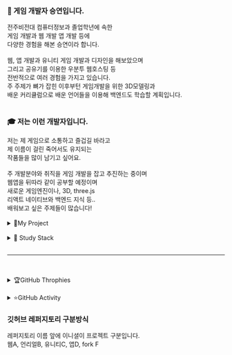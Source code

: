 <body>
<div>
<h3>👋 게임 개발자 승연입니다.</h3>
전주비전대 컴퓨터정보과 졸업학년에 속한<br>
게임 개발과 웹 개발 앱 개발 등에<br>
다양한 경험을 해본 승연이라 합니다.<br>
<br>
웹, 앱 개발과 유니티 게임 개발과 디자인을 해보았으며<br>
그리고 공유기를 이용한 우분투 웹호스팅 등<br>
전반적으로 여러 경험을 가지고 있습니다.<br>
주 주제가 뼈가 잡힌 이후부턴 게임개발을 위한 3D모델링과<br>
배운 커리큘럼으로 배운 언어들을 이용해 백엔드도 학습할 계획입니다.<br>
<br> 
<h3>🎓 저는 이런 개발자입니다.</h3>
저는 제 게임으로 소통하고 즐겁길 바라고<br>
제 이름이 걸린 죽어서도 유지되는<br>
작품들을 많이 남기고 싶어요.<br>
<br>
주 개발분야와 취직을 게임 개발을 잡고 추진하는 중이며<br>
웹앱을 뒤따라 같이 공부할 예정이며<br>
새로운 게임엔진이나, 3D, three.js<br> 
리액트 네이티브와 백엔드 지식 등..<br>
배워보고 싶은 주제들이 많습니다!<br>
<br>
<details>
  <summary>📌My Project</summary>
  
  - [포트폴리오 사이트](https://mini-blog-swart-nine.vercel.app/)

</details>
<br>
<details>
  <summary>🌈 Study Stack</summary>
<img src="https://img.shields.io/badge/C%23-462679?style=flat-square&logo=.NET&logoColor=white">
<img src="https://img.shields.io/badge/C-DBA901?style=flat-square&logo=C&logoColor=white">
<img src="https://img.shields.io/badge/HTML-E34F26?style=flat-square&logo=html5&logoColor=white">
<img src="https://img.shields.io/badge/CSS-1572B6?style=flat-square&logo=css3&logoColor=white">
<img src="https://img.shields.io/badge/React-50bcdf?style=flat-square&logo=react&logoColor=white"/>
<br> 
<img src="https://img.shields.io/badge/Java-e16500?style=flat-square&logo=eclipseide&logoColor=white"/>
<img src="https://img.shields.io/badge/Python-106393?style=flat-square&logo=Python&logoColor=white"/>
<img src="https://img.shields.io/badge/Linux-292929?style=flat-square&logo=Linux&logoColor=white">
<img src="https://img.shields.io/badge/Ubuntu-E95420?style=flat-square&logo=Ubuntu&logoColor=white">
</details>
<br>
<hr>
<br>
<div align="center">



<!--  
코테 준비할 때 백준 코테 등급도 ㄱㄱ 
[![Solved.ac Profile](http://mazassumnida.wtf/api/v2/generate_badge?boj=백준아이디)](https://solved.ac/백준아이디/)
-->

</div>

<!--
<div align="center"></div>
-->

<br>
<details>
  <summary>🏆GitHub Throphies</summary>

  [![trophy](https://github-profile-trophy.vercel.app/?username=SeungYeon04&theme=flat&column=5)](https://github.com/dkssud8150/)

</details>
<br>

<details>
  <summary>⭐GitHub Activity</summary>
  
  <a href="https://www.gitanimals.org/en_US?utm_medium=image&utm_source=SeungYeon04&utm_content=farm">
  <img
    src="https://render.gitanimals.org/farms/SeungYeon04"
    style="width: 400px;" />
  </a>
</details>

<h3>깃허브 레퍼지토리 구분방식</h3>
레퍼지토리 이름 앞에 이니셜이 프로젝트 구분입니다.<br>
웹A, 언리얼B, 유니티C, 앱D, fork F<br>
</body>



<!-- 
포크한 거 

<details open>
  <summary>🌐Socials</summary>
  
  [![LinkedIn](https://img.shields.io/badge/LinkedIn-%230077B5.svg?logo=linkedin&logoColor=white)](https://linkedin.com/in/hyo-chan-jang-b88a82192) [![YouTube](https://img.shields.io/badge/YouTube-%23FF0000.svg?logo=YouTube&logoColor=white)](https://www.youtube.com/@crossplatformkorea) 
  
</details>

<details open>
  <summary>📊GitHub Stats</summary>
  <a href="https://stats.hyo.dev"><img src="https://stats.hyo.dev/api/github-stats-advanced?login=hyochan" width="600" /></a>

</details>

<details>
  <summary>🏆GitHub Throphies</summary>

  <a href="https://stats.hyo.dev"><img src="https://stats.hyo.dev/api/github-trophies?login=SeumgYeon04" width="600" /></a>

</details>

<details>
  <summary>💻Tech Stack</summary>
  기술스택 
  
</details>

<a href="https://stats.hyo.dev"><img src="https://github-readme-stats.vercel.app/api?username=hyochan&show_icons=true&theme=radical" width="480" /></a>

-->
